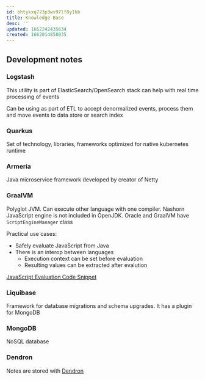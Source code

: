 ```yaml
---
id: bhtykxq723p3wv97lf8y1kb
title: Knowledge Base
desc: ''
updated: 1662242435634
created: 1662014858035
---
```


## Development notes

### Logstash

This utility is part of ElasticSearch/OpenSearch stack can help with real time processing of events

Can be using as part of ETL to accept denormalized events, process them and move events to data store or search index

### Quarkus

Set of technology, libraries, frameworks optimized for native kubernetes runtime

### Armeria

Java microservice framework developed by creator of Netty

### GraalVM

Polyglot JVM. Can execute other language with one compiler.
Nashorn JavaScript engine is not included in OpenJDK. Oracle and GraalVM have `ScriptEngineManager` class


Practical use cases:

- Safely evaluate JavaScript from Java
- There is an interop between languages
  - Execution context can be set before evaluation
  - Resulting values can be extracted after evalution

[JavaScript Evaluation Code Snippet](/root.java.graalvm.md)

### Liquibase

Framework for database migrations and schema upgrades. It has a plugin for MongoDB

### MongoDB

NoSQL database

### Dendron

Notes are stored with [Dendron](https://wiki.dendron.so/)
